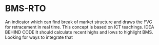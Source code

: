 # BMS-RTO
An indicator which can find break of market structure and draws the FVG for retracement in real time. This concept is based on ICT teachings.
IDEA BEHIND CODE
It should calculate recent highs and lows to highlight BMS. Looking for ways to integrate that
